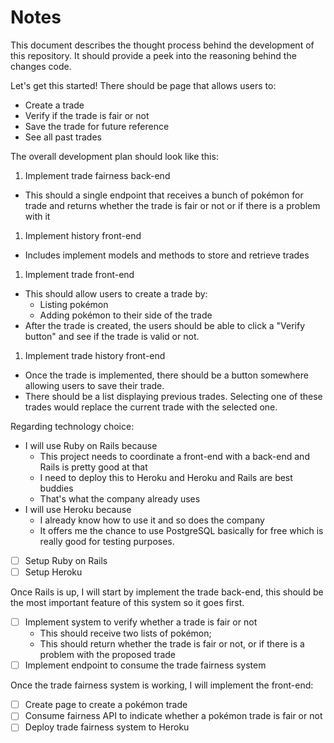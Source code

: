 # Notes

This document describes the thought process behind the development of this
repository. It should provide a peek into the reasoning behind the changes code.

Let's get this started! There should be page that allows users to:

- Create a trade
- Verify if the trade is fair or not
- Save the trade for future reference
- See all past trades

The overall development plan should look like this:

1. Implement trade fairness back-end
  - This should a single endpoint that receives a bunch of pokémon for trade
    and returns whether the trade is fair or not or if there is a problem with it
1. Implement history front-end
  - Includes implement models and methods to store and retrieve trades
1. Implement trade front-end
  - This should allow users to create a trade by:
    - Listing pokémon
    - Adding pokémon to their side of the trade
  - After the trade is created, the users should be able to click a
    "Verify button" and see if the trade is valid or not.
1. Implement trade history front-end
  - Once the trade is implemented, there should be a button somewhere allowing
    users to save their trade.
  - There should be a list displaying previous trades. Selecting one of these
    trades would replace the current trade with the selected one.

Regarding technology choice:

- I will use Ruby on Rails because
  - This project needs to coordinate a front-end with a back-end and Rails is
    pretty good at that
  - I need to deploy this to Heroku and Heroku and Rails are best buddies
  - That's what the company already uses
- I will use Heroku because
  - I already know how to use it and so does the company
  - It offers me the chance to use PostgreSQL basically for free which is really
    good for testing purposes.

- [ ] Setup Ruby on Rails
- [ ] Setup Heroku

Once Rails is up, I will start by implement the trade back-end, this should be
the most important feature of this system so it goes first.

- [ ] Implement system to verify whether a trade is fair or not
  - This should receive two lists of pokémon;
  - This should return whether the trade is fair or not, or if there is a
    problem with the proposed trade
- [ ] Implement endpoint to consume the trade fairness system

Once the trade fairness system is working, I will implement the front-end:

- [ ] Create page to create a pokémon trade
- [ ] Consume fairness API to indicate whether a pokémon trade is fair or not
- [ ] Deploy trade fairness system to Heroku
